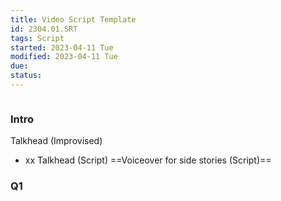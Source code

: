 ```yaml
---
title: Video Script Template
id: 2304.01.SRT
tags: Script  
started: 2023-04-11 Tue
modified: 2023-04-11 Tue
due: 
status:
---
```

```toc
```
### Intro
Talkhead (Improvised)
- xx
Talkhead (Script)
==Voiceover for side stories (Script)==
### Q1
